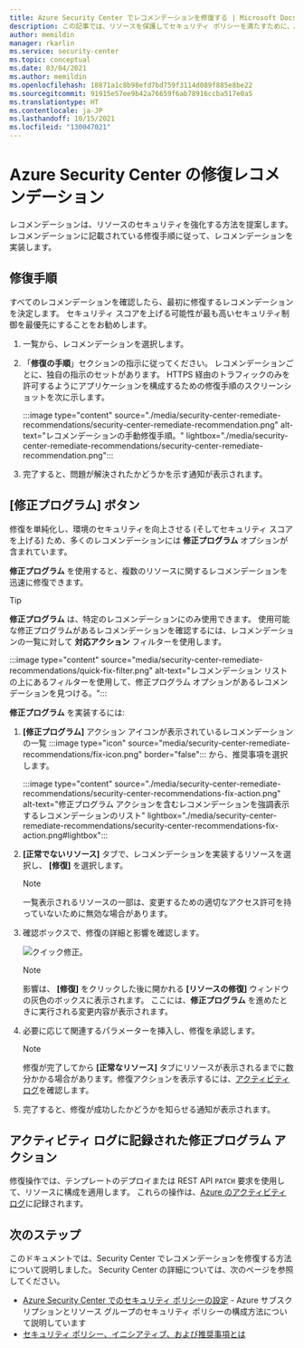 ```yaml
---
title: Azure Security Center でレコメンデーションを修復する | Microsoft Docs
description: この記事では、リソースを保護してセキュリティ ポリシーを満たすために、Azure Security Center でレコメンデーションに対応する方法について説明します。
author: memildin
manager: rkarlin
ms.service: security-center
ms.topic: conceptual
ms.date: 03/04/2021
ms.author: memildin
ms.openlocfilehash: 18871a1c8b98efd7bd759f3114d089f885e8be22
ms.sourcegitcommit: 91915e57ee9b42a76659f6ab78916ccba517e0a5
ms.translationtype: HT
ms.contentlocale: ja-JP
ms.lasthandoff: 10/15/2021
ms.locfileid: "130047021"
---
```

# <a name="remediate-recommendations-in-azure-security-center"></a>Azure Security Center の修復レコメンデーション

レコメンデーションは、リソースのセキュリティを強化する方法を提案します。 レコメンデーションに記載されている修復手順に従って、レコメンデーションを実装します。

## <a name="remediation-steps"></a>修復手順 <a name="remediation-steps"></a>

すべてのレコメンデーションを確認したら、最初に修復するレコメンデーションを決定します。 セキュリティ スコアを上げる可能性が最も高いセキュリティ制御を最優先にすることをお勧めします。

1. 一覧から、レコメンデーションを選択します。

1. 「**修復の手順**」セクションの指示に従ってください。 レコメンデーションごとに、独自の指示のセットがあります。 HTTPS 経由のトラフィックのみを許可するようにアプリケーションを構成するための修復手順のスクリーンショットを次に示します。

    :::image type="content" source="./media/security-center-remediate-recommendations/security-center-remediate-recommendation.png" alt-text="レコメンデーションの手動修復手順。" lightbox="./media/security-center-remediate-recommendations/security-center-remediate-recommendation.png":::

1. 完了すると、問題が解決されたかどうかを示す通知が表示されます。

## <a name="fix-button"></a>[修正プログラム] ボタン

修復を単純化し、環境のセキュリティを向上させる (そしてセキュリティ スコアを上げる) ため、多くのレコメンデーションには **修正プログラム** オプションが含まれています。

**修正プログラム** を使用すると、複数のリソースに関するレコメンデーションを迅速に修復できます。

> [!TIP]
> **修正プログラム** は、特定のレコメンデーションにのみ使用できます。 使用可能な修正プログラムがあるレコメンデーションを確認するには、レコメンデーションの一覧に対して **対応アクション** フィルターを使用します。
> 
> :::image type="content" source="media/security-center-remediate-recommendations/quick-fix-filter.png" alt-text="レコメンデーション リストの上にあるフィルターを使用して、修正プログラム オプションがあるレコメンデーションを見つける。":::

**修正プログラム** を実装するには:

1. **[修正プログラム]** アクション アイコンが表示されているレコメンデーションの一覧 :::image type="icon" source="media/security-center-remediate-recommendations/fix-icon.png" border="false"::: から、推奨事項を選択します。

    :::image type="content" source="./media/security-center-remediate-recommendations/security-center-recommendations-fix-action.png" alt-text="修正プログラム アクションを含むレコメンデーションを強調表示するレコメンデーションのリスト" lightbox="./media/security-center-remediate-recommendations/security-center-recommendations-fix-action.png#lightbox":::

1. **[正常でないリソース]** タブで、レコメンデーションを実装するリソースを選択し、 **[修復]** を選択します。

    > [!NOTE]
    > 一覧表示されるリソースの一部は、変更するための適切なアクセス許可を持っていないために無効な場合があります。

1. 確認ボックスで、修復の詳細と影響を確認します。

    ![クイック修正。](./media/security-center-remediate-recommendations/security-center-quick-fix-view.png)

    > [!NOTE]
    > 影響は、 **[修復]** をクリックした後に開かれる **[リソースの修復]** ウィンドウの灰色のボックスに表示されます。 ここには、**修正プログラム** を進めたときに実行される変更内容が表示されます。

1. 必要に応じて関連するパラメーターを挿入し、修復を承認します。

    > [!NOTE]
    > 修復が完了してから **[正常なリソース]** タブにリソースが表示されるまでに数分かかる場合があります。修復アクションを表示するには、[アクティビティ ログ](#activity-log)を確認します。

1. 完了すると、修復が成功したかどうかを知らせる通知が表示されます。

## <a name="fix-actions-logged-to-the-activity-log"></a>アクティビティ ログに記録された修正プログラム アクション<a name="activity-log"></a>

修復操作では、テンプレートのデプロイまたは REST API `PATCH` 要求を使用して、リソースに構成を適用します。 これらの操作は、[Azure のアクティビティ ログ](../azure-monitor/essentials/activity-log.md)に記録されます。


## <a name="next-steps"></a>次のステップ

このドキュメントでは、Security Center でレコメンデーションを修復する方法について説明しました。 Security Center の詳細については、次のページを参照してください。

* [Azure Security Center でのセキュリティ ポリシーの設定](tutorial-security-policy.md) - Azure サブスクリプションとリソース グループのセキュリティ ポリシーの構成方法について説明しています
* [セキュリティ ポリシー、イニシアティブ、および推奨事項とは](security-policy-concept.md)